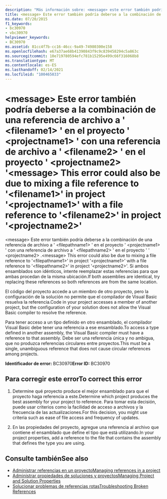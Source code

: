 ```yaml
---
description: "Más información sobre: <message> este error también podría deberse a la combinación de una referencia de archivo a ' <filename1> ' en el proyecto ' <projectname1> ' con una referencia de archivo a ' <filename2> ' en el proyecto ' <projectname2> '"
title: <message> Este error también podría deberse a la combinación de una referencia de archivo a ' <filename1> ' en el proyecto ' <projectname1> ' con una referencia de archivo a ' <filename2> ' en el proyecto ' <projectname2> '
ms.date: 07/20/2015
f1_keywords:
- bc30970
- vbc30970
helpviewer_keywords:
- BC30970
ms.assetid: 81cc4f7b-cc16-46cc-9a49-74980300e158
ms.openlocfilehash: e67a37ae68b41390843f9c9c839458294c5a863c
ms.sourcegitcommit: 10e719780594efc781b15295e499c66f316068b8
ms.translationtype: MT
ms.contentlocale: es-ES
ms.lasthandoff: 02/14/2021
ms.locfileid: "100465033"
---
```

# <a name="message-this-error-could-also-be-due-to-mixing-a-file-reference-to-filename1-in-project-projectname1-with-a-file-reference-to-filename2-in-project-projectname2"></a><span data-ttu-id="afded-103">\<message> Este error también podría deberse a la combinación de una referencia de archivo a ' \<filename1> ' en el proyecto ' \<projectname1> ' con una referencia de archivo a ' \<filename2> ' en el proyecto ' \<projectname2> '</span><span class="sxs-lookup"><span data-stu-id="afded-103">\<message> This error could also be due to mixing a file reference to '\<filename1>' in project '\<projectname1>' with a file reference to '\<filename2>' in project '\<projectname2>'</span></span>

<span data-ttu-id="afded-104">\<message> Este error también podría deberse a la combinación de una referencia de archivo a ' \<filepathname1> ' en el proyecto ' \<projectname1> ' con una referencia de archivo a ' \<filepathname2> ' en el proyecto ' ' \<projectname2> .</span><span class="sxs-lookup"><span data-stu-id="afded-104">\<message> This error could also be due to mixing a file reference to '\<filepathname1>' in project '\<projectname1>' with a file reference to '\<filepathname2>' in project '\<projectname2>'.</span></span>  <span data-ttu-id="afded-105">Si ambos ensamblados son idénticos, intente reemplazar estas referencias para que ambas procedan de la misma ubicación.</span><span class="sxs-lookup"><span data-stu-id="afded-105">If both assemblies are identical, try replacing these references so both references are from the same location.</span></span>  
  
 <span data-ttu-id="afded-106">El código del proyecto accede a un miembro de otro proyecto, pero la configuración de la solución no permite que el compilador de Visual Basic resuelva la referencia.</span><span class="sxs-lookup"><span data-stu-id="afded-106">Code in your project accesses a member of another project, but the configuration of your solution does not allow the Visual Basic compiler to resolve the reference.</span></span>  
  
 <span data-ttu-id="afded-107">Para tener acceso a un tipo definido en otro ensamblado, el compilador Visual Basic debe tener una referencia a ese ensamblado.</span><span class="sxs-lookup"><span data-stu-id="afded-107">To access a type defined in another assembly, the Visual Basic compiler must have a reference to that assembly.</span></span> <span data-ttu-id="afded-108">Debe ser una referencia única y no ambigua, que no produzca referencias circulares entre proyectos.</span><span class="sxs-lookup"><span data-stu-id="afded-108">This must be a single, unambiguous reference that does not cause circular references among projects.</span></span>  
  
 <span data-ttu-id="afded-109">**Identificador de error:** BC30970</span><span class="sxs-lookup"><span data-stu-id="afded-109">**Error ID:** BC30970</span></span>  
  
## <a name="to-correct-this-error"></a><span data-ttu-id="afded-110">Para corregir este error</span><span class="sxs-lookup"><span data-stu-id="afded-110">To correct this error</span></span>  
  
1. <span data-ttu-id="afded-111">Determine qué proyecto produce el mejor ensamblado para que el proyecto haga referencia a este.</span><span class="sxs-lookup"><span data-stu-id="afded-111">Determine which project produces the best assembly for your project to reference.</span></span> <span data-ttu-id="afded-112">Para tomar esta decisión, puede usar criterios como la facilidad de acceso a archivos y la frecuencia de las actualizaciones.</span><span class="sxs-lookup"><span data-stu-id="afded-112">For this decision, you might use criteria such as ease of file access and frequency of updates.</span></span>  
  
2. <span data-ttu-id="afded-113">En las propiedades del proyecto, agregue una referencia al archivo que contiene el ensamblado que define el tipo que está utilizando.</span><span class="sxs-lookup"><span data-stu-id="afded-113">In your project properties, add a reference to the file that contains the assembly that defines the type you are using.</span></span>  
  
## <a name="see-also"></a><span data-ttu-id="afded-114">Consulte también</span><span class="sxs-lookup"><span data-stu-id="afded-114">See also</span></span>

- [<span data-ttu-id="afded-115">Administrar referencias en un proyecto</span><span class="sxs-lookup"><span data-stu-id="afded-115">Managing references in a project</span></span>](/visualstudio/ide/managing-references-in-a-project)
- [<span data-ttu-id="afded-116">Administrar propiedades de soluciones y proyectos</span><span class="sxs-lookup"><span data-stu-id="afded-116">Managing Project and Solution Properties</span></span>](/visualstudio/ide/managing-project-and-solution-properties)
- [<span data-ttu-id="afded-117">Solucionar problemas de referencias rotas</span><span class="sxs-lookup"><span data-stu-id="afded-117">Troubleshooting Broken References</span></span>](/visualstudio/ide/troubleshooting-broken-references)

